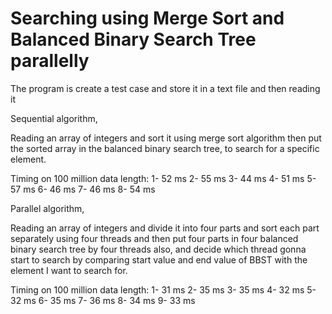 # Searching using Merge Sort and Balanced Binary Search Tree parallelly 

The program is create a test case and store it in a text file and then reading it


Sequential algorithm,

Reading an array of integers and sort it using merge sort
algorithm then put the sorted array in the balanced binary search
tree, to search for a specific element.

Timing on 100 million data length:
1- 52 ms
2- 55 ms
3- 44 ms
4- 51 ms
5- 57 ms
6- 46 ms
7- 46 ms
8- 54 ms


Parallel algorithm,

Reading an array of integers and divide it into four parts and sort each
part separately using four threads and then put four parts in four
balanced binary search tree by four threads also, and decide which
thread gonna start to search by comparing start value and end value
of BBST with the element I want to search for.

Timing on 100 million data length:
1- 31 ms
2- 35 ms
3- 35 ms
4- 32 ms
5- 32 ms
6- 35 ms
7- 36 ms
8- 34 ms
9- 33 ms
